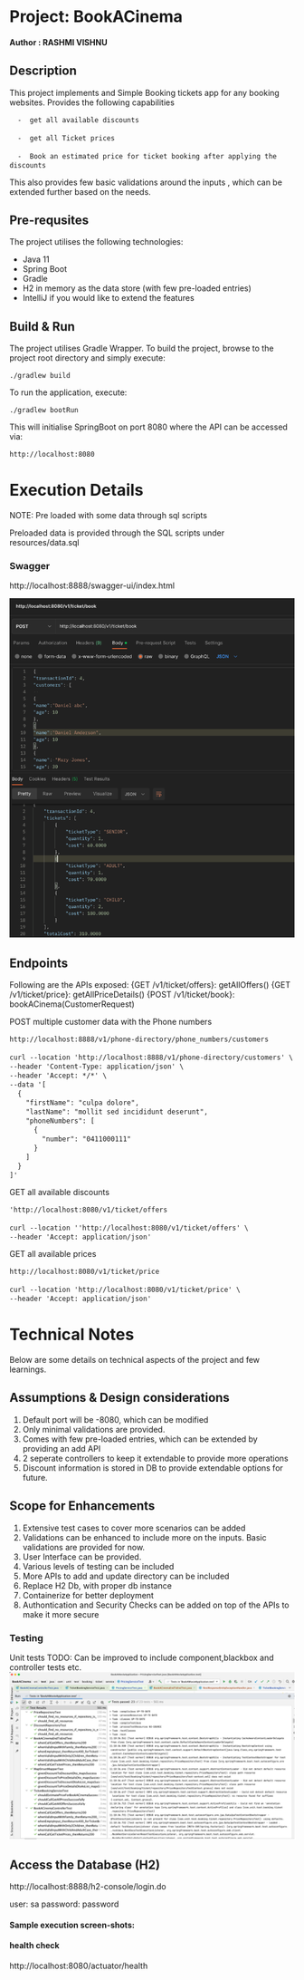 
#                                                   Project: BookACinema
#### Author : RASHMI VISHNU

##  Description
This project implements and Simple Booking tickets app for any booking websites. Provides the following capabilities 

      -  get all available discounts
      
      -  get all Ticket prices
      
      -  Book an estimated price for ticket booking after applying the discounts

This also provides few basic validations around the inputs , which can be extended further based on the needs.

## Pre-requsites
The project utilises the following technologies:
- Java 11
- Spring Boot
- Gradle
- H2 in memory as the data store (with few pre-loaded entries)
- IntelliJ if you would like to extend the features

## Build & Run
The project utilises Gradle Wrapper.
To build the project, browse to the project root directory and simply execute:
```
./gradlew build
```
To run the application, execute:
```
./gradlew bootRun
```
This will initialise SpringBoot on port 8080 where the API can be accessed via:
```
http://localhost:8080
```

# Execution Details
NOTE: Pre loaded with some data through sql scripts

Preloaded data is provided through the SQL scripts under resources/data.sql
 
### Swagger ###
http://localhost:8888/swagger-ui/index.html

![img_2.png](img_2.png)

## Endpoints

Following are the APIs exposed: 
	{GET /v1/ticket/offers}: getAllOffers()
	{GET /v1/ticket/price}: getAllPriceDetails()
	{POST /v1/ticket/book}: bookACinema(CustomerRequest)

POST multiple customer data with the Phone numbers
```shell
http://localhost:8888/v1/phone-directory/phone_numbers/customers

curl --location 'http://localhost:8888/v1/phone-directory/customers' \
--header 'Content-Type: application/json' \
--header 'Accept: */*' \
--data '[
  {
    "firstName": "culpa dolore",
    "lastName": "mollit sed incididunt deserunt",
    "phoneNumbers": [
      {
        "number": "0411000111"
      }
    ]
  }
]'
```

GET all available discounts
```shell
'http://localhost:8080/v1/ticket/offers

curl --location ''http://localhost:8080/v1/ticket/offers' \
--header 'Accept: application/json'

```

GET all available prices
```shell
http://localhost:8080/v1/ticket/price

curl --location 'http://localhost:8080/v1/ticket/price' \
--header 'Accept: application/json'
```

 

# Technical Notes
Below are some details on technical aspects of the project and few learnings.

## Assumptions & Design considerations
1. Default port will be -8080, which can be modified
2. Only minimal validations are provided.
3. Comes with few pre-loaded entries, which can be extended by providing an add API
4. 2 seperate controllers to keep it extendable to provide more operations
5. Discount information is stored in DB to provide extendable options for future.

## Scope for Enhancements
1. Extensive test cases to cover more scenarios can be added
2. Validations can be enhanced to include more on the inputs. Basic validations are provided for now.
3. User Interface can be provided.
4. Various levels of testing can be included
5. More APIs to add and update directory can be included
6. Replace H2 Db, with proper db instance
7. Containerize for better deployment
8. Authontication and Security Checks can be added on top of the APIs to make it more secure


### Testing
Unit tests
TODO: Can be improved to include component,blackbox and controller tests etc.
![img_3.png](img_3.png)


## Access the Database (H2)

http://localhost:8888/h2-console/login.do

user: sa
password: password


#### Sample execution screen-shots:


#### health check
http://localhost:8080/actuator/health